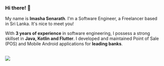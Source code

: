 ### Hi there! 👋

My name is **Imasha Senarath**. I'm a Software Engineer, a Freelancer based in Sri Lanka. It's nice to meet you!

With **3 years of experience** in software engineering, I possess a strong skillset in **Java, Kotlin and Flutter**. I developed and maintained Point of Sale (POS) and Mobile Android applications for **leading banks**.

<br />

<img src="https://komarev.com/ghpvc/?username=imasha-senarath&color=blue&style=flat">


<!---
<h1 align="center" >Hi there! 👽🖐</h1>

<h2 align="center">Welcome to my Github Profile. My name is <a href="https://imasha.xyz">Imasha Senarath</a>. I'm a Software Engineer, a freelancer from Sri Lanka. It's nice to meet you!</h2>

<br>

<p align="center">
  <img src="https://komarev.com/ghpvc/?username=imasha-senarath&color=blue&style=flat">
</p>

<br>

<p align="center">
  <img src="https://github-readme-stats.vercel.app/api/top-langs/?username=imasha-senarath&langs_count=8&theme=dark&layout=compact&hide_border=true&card_width=440" /> <br> <br>
  <img src="https://github-readme-stats.vercel.app/api?username=imasha-senarath&theme=dark&count_private=true&hide_border=true&include_all_commits=true&hide_title=true" /> <br> <br>
  <img src="https://github-readme-streak-stats.herokuapp.com/?user=imasha-senarath&theme=dark&hide_border=true"/>
</p>

<br>

<p align="center">
  <a href="mailto:imashasenarath@yahoo.com" target="_blank"><img src="https://img.shields.io/badge/Email-purple?logo=gmail&logoColor=white&style=for-the-badge" height=25></a>
  <a href="https://www.imasha.xyz/" target="_blank"><img src="https://img.shields.io/badge/Website-667881?logo=replit&logoColor=white&style=for-the-badge" height=25></a>
  <a href="https://www.facebook.com/senarath.imasha" target="_blank"><img src="https://img.shields.io/badge/Facebook-1877F2?logo=facebook&logoColor=white&style=for-the-badge" height=25></a>
  <a href="https://www.instagram.com/imasha.online/" target="_blank"><img src="https://img.shields.io/badge/Instagram-red?logo=instagram&logoColor=white&style=for-the-badge" height=25></a>
  <a href="https://www.linkedin.com/in/imasha-senarath/" target="_blank"><img src="https://img.shields.io/badge/Linkedin-0077B5?logo=linkedin&logoColor=white&style=for-the-badge" height=25></a>
  <a href="https://www.imasha.xyz/curriculum-vitae.html" target="_blank"><img src="https://img.shields.io/badge/Resume-1ED760?style=for-the-badge&logoColor=white" height=25></a>
</p>
-->